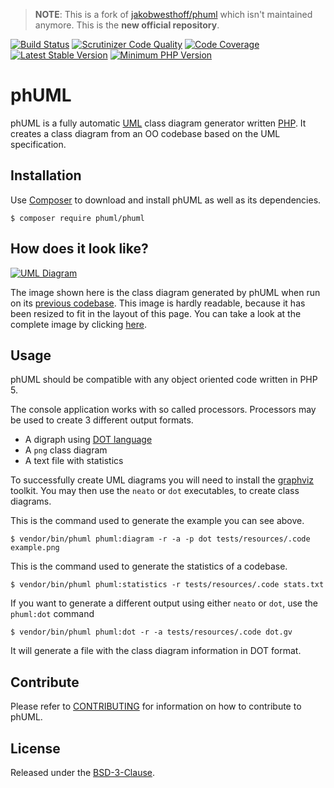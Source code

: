 > **NOTE**: This is a fork of [jakobwesthoff/phuml][1] which isn't maintained anymore.
This is the **new official repository**.

[![Build Status][2]][3]
[![Scrutinizer Code Quality][4]][5]
[![Code Coverage][11]][12]
[![Latest Stable Version][16]][17]
[![Minimum PHP Version][18]][19]

# phUML

phUML is a fully automatic [UML][6] class diagram generator written [PHP][7].
It creates a class diagram from an OO codebase based on the UML specification.

## Installation

Use [Composer][14] to download and install phUML as well as its dependencies.

```
$ composer require phuml/phuml
```

## How does it look like?

[![UML Diagram][8]][9]

The image shown here is the class diagram generated by phUML when run on its [previous codebase][15].
This image is hardly readable, because it has been resized to fit in the layout of this page.
You can take a look at the complete image by clicking [here][9].

## Usage

phUML should be compatible with any object oriented code written in PHP 5.

The console application works with so called processors.
Processors may be used to create 3 different output formats.

* A digraph using [DOT language][13]
* A `png` class diagram
* A text file with statistics

To successfully create UML diagrams you will need to install the [graphviz][10] toolkit.
You may then use the `neato` or `dot` executables, to create class diagrams.

This is the command used to generate the example you can see above.

```
$ vendor/bin/phuml phuml:diagram -r -a -p dot tests/resources/.code example.png
```

This is the command used to generate the statistics of a codebase.

```
$ vendor/bin/phuml phuml:statistics -r tests/resources/.code stats.txt
```

If you want to generate a different output using either `neato` or `dot`, use the `phuml:dot` command

```
$ vendor/bin/phuml phuml:dot -r -a tests/resources/.code dot.gv
```

It will generate a file with the class diagram information in DOT format.

## Contribute

Please refer to [CONTRIBUTING](CONTRIBUTING.md) for information on how to contribute to phUML.

## License

Released under the [BSD-3-Clause](LICENSE).

[1]: https://github.com/jakobwesthoff/phuml
[2]: https://travis-ci.org/MontealegreLuis/phuml.svg?branch=master
[3]: https://travis-ci.org/MontealegreLuis/phuml
[4]: https://scrutinizer-ci.com/g/MontealegreLuis/phuml/badges/quality-score.png?b=master
[5]: https://scrutinizer-ci.com/g/MontealegreLuis/phuml/?branch=master
[6]: http://en.wikipedia.org/wiki/Unified_Modeling_Language
[7]: http://php.net
[8]: https://raw.githubusercontent.com/jakobwesthoff/phuml/master/images/phuml_example_thumbnail.jpg
[9]: https://raw.githubusercontent.com/jakobwesthoff/phuml/master/images/phuml_example.png
[10]: http://www.graphviz.org
[11]: https://scrutinizer-ci.com/g/MontealegreLuis/phuml/badges/coverage.png?b=master
[12]: https://scrutinizer-ci.com/g/MontealegreLuis/phuml/?branch=master
[13]: https://en.wikipedia.org/wiki/DOT_(graph_description_language)
[14]: https://getcomposer.org/
[15]: https://github.com/jakobwesthoff/phuml/tree/master/src
[16]: https://img.shields.io/packagist/v/phuml/phuml.svg?style=flat-square
[17]: https://packagist.org/packages/phuml/phuml
[18]: https://img.shields.io/badge/php-%3E%3D%207.1-8892BF.svg?style=flat-square
[19]: https://php.net/
